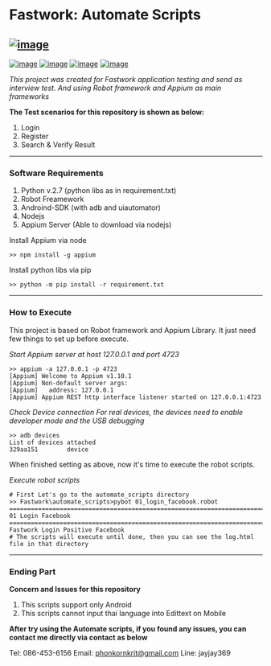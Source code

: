 Fastwork: Automate Scripts
==========================
[![image](https://fastworkcareer.firebaseapp.com/static/images/ogimage-square-250.jpg)](https://fastwork.co/)
---
[![image](https://img.shields.io/badge/Python-v2.7.9-green.svg)](https://www.python.org/downloads/release/python-279/) [![image](https://img.shields.io/badge/Nodejs-v9.6.1-<COLOR>.svg)](https://nodejs.org/en/) [![image](https://img.shields.io/badge/Appium-v1.10.1-purple.svg)](http://appium.io/docs/en/about-appium/getting-started/#installation-via-npm) [![image](https://img.shields.io/badge/AndroidSDK-brightgreen.svg)](https://developer.android.com/studio/)



*This project was created for Fastwork application testing and send as interview test. And using Robot framework and Appium as main frameworks*

**The Test scenarios for this repository is shown as below:**
1. Login
2. Register
3. Search & Verify Result
---
### Software Requirements
1. Python v.2.7 (python libs as in requirement.txt)
2. Robot Freamework
3. Androind-SDK (with adb and uiautomator)
4. Nodejs
5. Appium Server (Able to download via nodejs)

Install Appium via node
```
>> npm install -g appium
```
Install python libs via pip
```
>> python -m pip install -r requirement.txt
```
---
### How to Execute
This project is based on Robot framework and Appium Library. It just need few things to set up before execute.

*Start Appium server at host 127.0.0.1 and port 4723*
```
>> appium -a 127.0.0.1 -p 4723
[Appium] Welcome to Appium v1.10.1
[Appium] Non-default server args:
[Appium]   address: 127.0.0.1
[Appium] Appium REST http interface listener started on 127.0.0.1:4723
```

*Check Device connection*
*For real devices, the devices need to enable developer mode and the USB debugging*
```
>> adb devices
List of devices attached
329aa151        device
```
When finished setting as above, now it's time to execute the robot scripts.

*Execute robot scripts*
```
# First Let's go to the automate_scripts directory
>> Fastwork\automate_scripts>pybot 01_login_facebook.robot
==============================================================================
01 Login Facebook
==============================================================================
Fastwork Login Positive Facebook
# The scripts will execute until done, then you can see the log.html file in that directory
```
---
### Ending Part
**Concern and Issues for this repository**
1. This scripts support only Android 
2. This scripts cannot input thai language into Edittext on Mobile

**After try using the Automate scripts, if you found any issues, you can contact me directly via contact as below**

Tel: 086-453-6156
Email: phonkornkrit@gmail.com
Line: jayjay369


